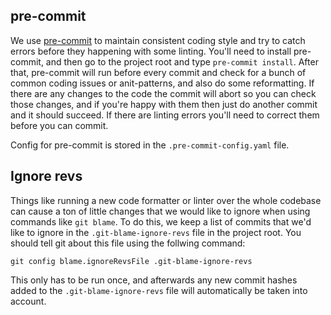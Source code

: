 ## pre-commit

We use [pre-commit](https://pre-commit.com/) to maintain consistent coding
style and try to catch errors before they happening with some linting. You'll
need to install pre-commit, and then go to the project root and type
`pre-commit install`. After that, pre-commit will run before every commit and
check for a bunch of common coding issues or anit-patterns, and also do some
reformatting. If there are any changes to the code the commit will abort so you
can check those changes, and if you're happy with them then just do another
commit and it should succeed. If there are linting errors you'll need to correct
them before you can commit.

Config for pre-commit is stored in the `.pre-commit-config.yaml` file.

## Ignore revs

Things like running a new code formatter or linter over the whole codebase can
cause a ton of little changes that we would like to ignore when using commands
like `git blame`. To do this, we keep a list of commits that we'd like to
ignore in the `.git-blame-ignore-revs` file in the project root. You should
tell git about this file using the follwing command:

```
git config blame.ignoreRevsFile .git-blame-ignore-revs
```

This only has to be run once, and afterwards any new commit hashes added to the
`.git-blame-ignore-revs` file will automatically be taken into account.
